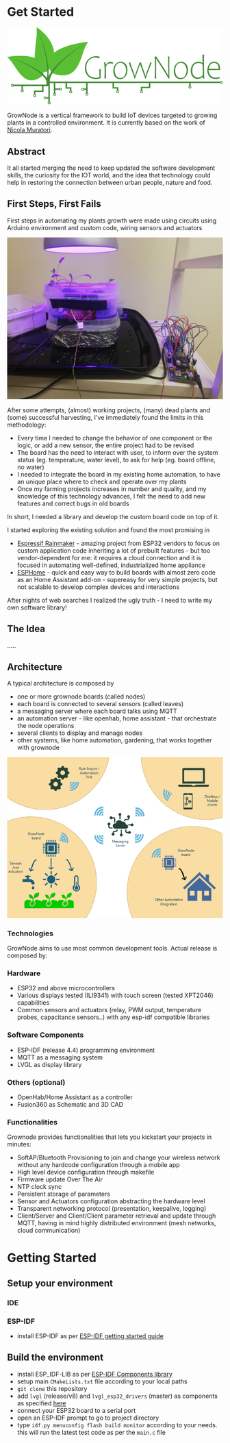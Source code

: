 # Get Started

<p align="center">
<img src="img/grownode_logo_full.png">
</p>

GrowNode is a vertical framework to build IoT devices targeted to growing plants in a controlled environment. It is currently based on the work of [Nicola Muratori](https://github.com/ogghst). 

## Abstract

It all started merging the need to keep updated the software development skills, the curiosity for the IOT world, and the idea that technology could help in restoring the connection between urban people, nature and food.

## First Steps, First Fails

First steps in automating my plants growth were made using circuits using Arduino environment and custom code, wiring sensors and actuators

<p align="center">
<img src="img/first_steps.jpg">
</p>

After some attempts, (almost) working projects, (many) dead plants and (some) successful harvesting, I've immediately found the limits in this methodology:

- Every time I needed to change the behavior of one component or the logic, or add a new sensor, the entire project had to be revised
- The board has the need to interact with user, to inform over the system status (eg. temperature, water level), to ask for help (eg. board offline, no water)
- I needed to integrate the board in my existing home automation, to have an unique place where to check and operate over my plants 
- Once my farming projects increases in number and quality, and my knowledge of this technology advances, I felt the need to add new features and correct bugs in old boards

In short, I needed a library and develop the custom board code on top of it.

I started exploring the existing solution and found the most promising in
- [Espressif Rainmaker](https://rainmaker.espressif.com/) - amazing project from ESP32 vendors to focus on custom application code inheriting a lot of prebuilt features - but too vendor-dependent for me: it requires a cloud connection and it is focused in automating well-defined, industrialized home appliance
- [ESPHome](https://esphome.io/index.html) - quick and easy way to build boards with almost zero code as an Home Assistant add-on - supereasy for very simple projects, but not scalable to develop complex devices and interactions

After nights of web searches I realized the ugly truth - I need to write my own software library!

## The Idea 

.....

## Architecture

A typical architecture is composed by

 - one or more grownode boards (called nodes)
 - each board is connected to several sensors (called leaves)
 - a messaging server where each board talks using MQTT
 - an automation server - like openhab, home assistant - that orchestrate the node operations
 - several clients to display and manage nodes
 - other systems, like home automation, gardening, that works together with grownode

<p align="center">
<img src="img/grownode_net.png">
</p>

### Technologies

GrowNode aims to use most common development tools. Actual release is composed by:

### Hardware

 - ESP32 and above microcontrollers
 - Various displays tested (ILI9341) with touch screen (tested XPT2046) capabilities
 - Common sensors and actuators (relay, PWM output, temperature probes, capacitance sensors..) with any esp-idf compatible libraries

### Software Components

 - ESP-IDF (release 4.4) programming environment
 - MQTT as a messaging system
 - LVGL as display library

### Others (optional)

 - OpenHab/Home Assistant as a controller
 - Fusion360 as Schematic and 3D CAD

### Functionalities

Grownode provides functionalities that lets you kickstart your projects in minutes:

- SoftAP/Bluetooth Provisioning to join and change your wireless network without any hardcode configuration through a mobile app
- High level device configuration through makefile 
- Firmware update Over The Air
- NTP clock sync
- Persistent storage of parameters
- Sensor and Actuators configuration abstracting the hardware level
- Transparent networking protocol (presentation, keepalive, logging)
- Client/Server and Client/Client parameter retrieval and update through MQTT, having in mind highly distributed environment (mesh networks, cloud communication)
  
# Getting Started

## Setup your environment

### IDE

### ESP-IDF



- install ESP-IDF as per [ESP-IDF getting started guide](https://docs.espressif.com/projects/esp-idf/en/latest/esp32/get-started/)


## Build the environment

- install ESP_IDF-LIB as per [ESP-IDF Components library](https://github.com/UncleRus/esp-idf-lib)
- setup main `CMakeLists.txt` file according to your local paths
- `git clone` this repository
- add `lvgl` (release/v8) and `lvgl_esp32_drivers` (master) as components as specified [here](https://github.com/lvgl/lv_port_esp32)
- connect your ESP32 board to a serial port
- open an ESP-IDF prompt to go to project directory
- type `idf.py menuconfig flash build monitor` according to your needs. this will run the latest test code as per the `main.c` file

## 

